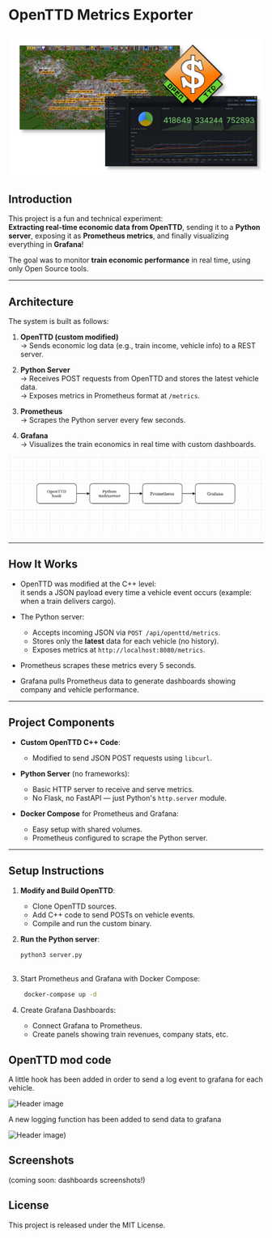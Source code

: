 # OpenTTD Metrics Exporter

![Header image](https://github.com/sanjeyac/openttd-grafana-telemetry/blob/main/docs/header.jpg?raw=true)

## Introduction

This project is a fun and technical experiment:  
**Extracting real-time economic data from OpenTTD**, sending it to a **Python server**, exposing it as **Prometheus metrics**, and finally visualizing everything in **Grafana**!

The goal was to monitor **train economic performance** in real time, using only Open Source tools.

---

## Architecture

The system is built as follows:

1. **OpenTTD (custom modified)**  
   → Sends economic log data (e.g., train income, vehicle info) to a REST server.

2. **Python Server**  
   → Receives POST requests from OpenTTD and stores the latest vehicle data.  
   → Exposes metrics in Prometheus format at `/metrics`.

3. **Prometheus**  
   → Scrapes the Python server every few seconds.

4. **Grafana**  
   → Visualizes the train economics in real time with custom dashboards.

![Header image](https://github.com/sanjeyac/openttd-grafana-telemetry/blob/main/docs/dataflow.png?raw=true)

---

## How It Works

- OpenTTD was modified at the C++ level:  
  it sends a JSON payload every time a vehicle event occurs (example: when a train delivers cargo).

- The Python server:
  - Accepts incoming JSON via `POST /api/openttd/metrics`.
  - Stores only the **latest** data for each vehicle (no history).
  - Exposes metrics at `http://localhost:8080/metrics`.

- Prometheus scrapes these metrics every 5 seconds.

- Grafana pulls Prometheus data to generate dashboards showing company and vehicle performance.

---

## Project Components

- **Custom OpenTTD C++ Code**:
  - Modified to send JSON POST requests using `libcurl`.

- **Python Server** (no frameworks):
  - Basic HTTP server to receive and serve metrics.
  - No Flask, no FastAPI — just Python's `http.server` module.

- **Docker Compose** for Prometheus and Grafana:
  - Easy setup with shared volumes.
  - Prometheus configured to scrape the Python server.

---

## Setup Instructions

1. **Modify and Build OpenTTD**:
   - Clone OpenTTD sources.
   - Add C++ code to send POSTs on vehicle events.
   - Compile and run the custom binary.

2. **Run the Python server**:
   ```bash
   python3 server.py
      
3. Start Prometheus and Grafana with Docker Compose:
   ```bash
    docker-compose up -d

4. Create Grafana Dashboards:
    - Connect Grafana to Prometheus.
    - Create panels showing train revenues, company stats, etc.

## OpenTTD mod code

A little hook has been added in order to send a log event to grafana for each vehicle.

![Header image](https://github.com/sanjeyac/openttd-grafana-telemetry/blob/main/docs/vehicle_hook.png?raw=true)

A new logging function has been added to send data to grafana

![Header image](https://github.com/sanjeyac/openttd-grafana-telemetry/blob/main/docs/log.png?raw=true))


## Screenshots

(coming soon: dashboards screenshots!)

## License

This project is released under the MIT License.
